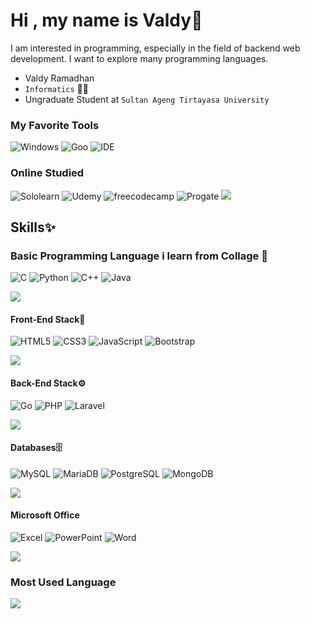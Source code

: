 # Hi , my name is Valdy👋
I am interested in programming, especially in the field of backend web development. I want to explore many programming languages.

- Valdy Ramadhan 
- `Informatics` 🧑‍💻
- Ungraduate Student at `Sultan Ageng Tirtayasa University`
### My Favorite Tools
![Windows](https://img.shields.io/badge/OS-Windows-blue?style=for-the-badge&logo=windows)
![Goo](https://img.shields.io/badge/Code-Go-blue?style=for-the-badge&logo=Go)
![IDE](https://img.shields.io/badge/IDE-VSCode-blue?style=for-the-badge&logo=visual%20studio%20code)
### Online Studied
![Sololearn](https://img.shields.io/badge/-Sololearn-3a464b?style=for-the-badge&logo=Sololearn&logoColor=white)
![Udemy](https://img.shields.io/badge/Udemy-EC5252?style=for-the-badge&logo=Udemy&logoColor=white)
![freecodecamp](https://img.shields.io/badge/freecodecamp-27273D?style=for-the-badge&logo=freecodecamp&logoColor=white)
![Progate](https://img.shields.io/badge/Progate-380953?style=for-the-badge&logo=progate&logoColor=white)
<img src="https://user-images.githubusercontent.com/73097560/115834477-dbab4500-a447-11eb-908a-139a6edaec5c.gif">

## Skills✨

### Basic Programming Language i learn from Collage 🏫
![C](https://img.shields.io/badge/C-00599C?style=for-the-badge&logo=c&logoColor=white)
![Python](https://img.shields.io/badge/Python-14354C?style=for-the-badge&logo=python&logoColor=white)
![C++](https://img.shields.io/badge/C%2B%2B-00599C?style=for-the-badge&logo=c%2B%2B&logoColor=white)
![Java](https://img.shields.io/badge/Java-ED8B00?style=for-the-badge&logo=openjdk&logoColor=white)

<img src="https://user-images.githubusercontent.com/73097560/115834477-dbab4500-a447-11eb-908a-139a6edaec5c.gif">

#### Front-End Stack🎨
![HTML5](https://img.shields.io/badge/HTML5-E34F26?style=for-the-badge&logo=html5&logoColor=white)
![CSS3](https://img.shields.io/badge/CSS3-1572B6?style=for-the-badge&logo=css3&logoColor=white)
![JavaScript](https://img.shields.io/badge/JavaScript-F7DF1E?style=for-the-badge&logo=javascript&logoColor=black)
![Bootstrap](https://img.shields.io/badge/Bootstrap-563D7C?style=for-the-badge&logo=bootstrap&logoColor=white)

<img src="https://user-images.githubusercontent.com/73097560/115834477-dbab4500-a447-11eb-908a-139a6edaec5c.gif">

#### Back-End Stack⚙️
 ![Go](https://img.shields.io/badge/Go-00ADD8?style=for-the-badge&logo=Go&logoColor=white)
![PHP](https://img.shields.io/badge/PHP-777BB4?style=for-the-badge&logo=php&logoColor=white)
![Laravel](https://img.shields.io/badge/Laravel-FF2D20?style=for-the-badge&logo=laravel&logoColor=white)

<img src="https://user-images.githubusercontent.com/73097560/115834477-dbab4500-a447-11eb-908a-139a6edaec5c.gif">

#### Databases🗄️
![MySQL](https://img.shields.io/badge/MySQL-00000F?style=for-the-badge&logo=mysql&logoColor=white)
![MariaDB](https://img.shields.io/badge/MariaDB-003545?style=for-the-badge&logo=mariadb&logoColor=white)
![PostgreSQL](https://img.shields.io/badge/PostgreSQL-4169E1?style=for-the-badge&logo=PostgreSQL&logoColor=white)
![MongoDB](https://img.shields.io/badge/MongoDB-47A248?style=for-the-badge&logo=MongoDB&logoColor=white)

<img src="https://user-images.githubusercontent.com/73097560/115834477-dbab4500-a447-11eb-908a-139a6edaec5c.gif">

#### Microsoft Office
![Excel](https://img.shields.io/badge/Microsoft_Excel-217346?style=for-the-badge&logo=microsoft-excel&logoColor=white)
![PowerPoint](https://img.shields.io/badge/Microsoft_PowerPoint-B7472A?style=for-the-badge&logo=microsoft-powerpoint&logoColor=white)
![Word](https://img.shields.io/badge/Microsoft_Word-2B579A?style=for-the-badge&logo=microsoft-word&logoColor=white)

<img src="https://user-images.githubusercontent.com/73097560/115834477-dbab4500-a447-11eb-908a-139a6edaec5c.gif">

### Most Used Language
<img src="https://github-readme-stats-git-masterrstaa-rickstaa.vercel.app/api/top-langs/?username=elysiamori&langs_count=10&theme=tokyonight&layout=compact&hide=css,scss,less,html,hack" />


